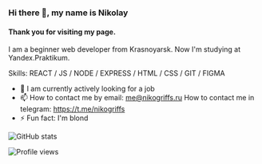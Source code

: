 ### Hi there 👋, my name is Nikolay
#### Thank you for visiting my page. 
I am a beginner web developer from Krasnoyarsk. Now I'm studying at Yandex.Praktikum.

Skills: REACT / JS / NODE / EXPRESS / HTML / CSS / GIT / FIGMA

- 🔭 I am currently actively looking for a job
- 📫 How to contact me by email: me@nikogriffs.ru
     How to contact me in telegram: https://t.me/nikogriffs
- ⚡ Fun fact: I'm blond 


![GitHub stats](https://github-readme-stats.vercel.app/api?username=nikogriffs&show_icons=true&count_private=true)  

![Profile views](https://gpvc.arturio.dev/nikogriffs)  
